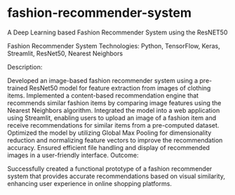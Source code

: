 # fashion-recommender-system
A Deep Learning based Fashion Recommender System using the ResNET50


Fashion Recommender System
Technologies: Python, TensorFlow, Keras, Streamlit, ResNet50, Nearest Neighbors

Description:

Developed an image-based fashion recommender system using a pre-trained ResNet50 model for feature extraction from images of clothing items.
Implemented a content-based recommendation engine that recommends similar fashion items by comparing image features using the Nearest Neighbors algorithm.
Integrated the model into a web application using Streamlit, enabling users to upload an image of a fashion item and receive recommendations for similar items from a pre-computed dataset.
Optimized the model by utilizing Global Max Pooling for dimensionality reduction and normalizing feature vectors to improve the recommendation accuracy.
Ensured efficient file handling and display of recommended images in a user-friendly interface.
Outcome:

Successfully created a functional prototype of a fashion recommender system that provides accurate recommendations based on visual similarity, enhancing user experience in online shopping platforms.

